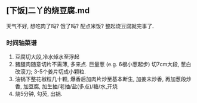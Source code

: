 ## [下饭]二丫的烧豆腐.md
天气不好, 想吃肉了吗? 饿了吗? 配点米饭? 整起烧豆腐就完事了. 

### 时间轴菜谱

1. 豆腐切大段,冷水焯水至浮起
2. 猪腿肉随意切片不需薄, 多来点. 巨量葱 (e.g. 6根小葱起步) 切7cm大段, 葱白改滚刀; 3-5个姜片切成小颗粒.
3. 油锅下整花椒粒几十颗, 爆香后加肉片炒至基本断生, 加姜末炒香, 再加葱段炒香, 加豆腐, 加生抽/老抽/盐(多点)/糖/水,开烧
4. 烧5分钟, 勾芡, 出锅. 
